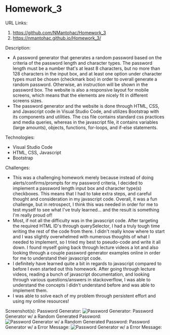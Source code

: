 # Homework_3

URL Links:
  1) https://github.com/NMantohac/Homework_3
  2) https://nmantohac.github.io/Homework_3/
  
Description:
  - A password generator that generates a random password based on the criteria of the password length and character types. The password 
    length must be a number that's at least 8 characters, but no more than 128 characters in the input box, and at least one option under
    character types must be chosen (checkmark box) in order to overall generate a random password. Otherwise, an instruction will be
    shown in the password box. The website is also a responsive layout for mobile screens, which means that the elements are nicely fit 
    in different screens sizes.
  - The password generator and the website is done through HTML, CSS, and Javascript code in Visual Studio Code, and utilizes
    Bootstrap with its components and utilities. The css file contains standard css practices and media queries, whereas in the
    javascript file, it contains variables (large amounts), objects, functions, for-loops, and if-else statements.
  
 Technologies:
  - Visual Studio Code
  - HTML, CSS, Javascript
  - Bootstrap
  
  Challenges:
  - This was a challenging homework merely because instead of doing alerts/confirms/prompts for my password criteria, I decided to 
    implement a password length input box and character type(s) checkboxes. This means that I had to take extra steps, and careful 
    thought and consideration in my javascript code. Overall, it was a fun challenge, but in retrospect, I think this was needed 
    in order for me to test myself to see what I've truly learned... and the result is something I'm really proud of!
  - Most, if not all the difficulty was in the javascript code. After targeting the required HTML ID's through querySelector, I had a
    truly tough time writing the rest of the code from there. I didn't really know where to start and I was slightly overwhelmed with
    numerous thoughts of what I needed to implement, so I tried my best to pseudo-code and write it all down. I found myself going back
    through lecture videos a lot and also looking through a couple password generator examples online in order for me to understand
    their javascript code.
  - I definitely have learned quite a bit in regards to javascript compared to before I even started out this homework. After going 
    through lecture videos, reading a bunch of javascript documentation, and looking through various questions/answers in stackoverflow,     I was able to understand the concepts I didn't understand before and was able to implement them.
  - I was able to solve each of my problem through persistent effort and using my online resources!
    
  Screenshot(s):
  Password Generator:
  ![Password Generator:](https://puu.sh/FnNHH/9396a881ce.png)
  Password Generator w/ a Random Generated Password:
  ![Password Generator w/ a Random Generated Password:](https://puu.sh/FnNIJ/e270ab5720.png)
  Password Generator w/ a Error Message:
  ![Password Generator w/ a Error Message:](https://puu.sh/FnNJB/0389bbf009.png)
  
